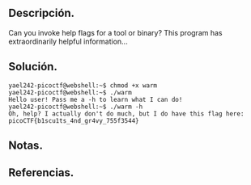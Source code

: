 ## Descripción.

Can you invoke help flags for a tool or binary? This program has extraordinarily helpful information...

## Solución.

```
yael242-picoctf@webshell:~$ chmod +x warm
yael242-picoctf@webshell:~$ ./warm  
Hello user! Pass me a -h to learn what I can do!
yael242-picoctf@webshell:~$ ./warm -h
Oh, help? I actually don't do much, but I do have this flag here: picoCTF{b1scu1ts_4nd_gr4vy_755f3544}
```

## Notas.

## Referencias.